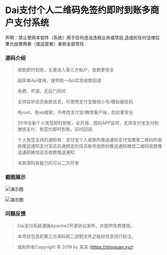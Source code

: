 # Dai支付个人二维码免签约即时到账多商户支付系统

声明：禁止使用本软件（系统）用于任何违法违规业务或项目,造成的任何法律后果允由使用者（或运营者）承担全部责任

### 源码介绍

> 收款即时到账，无需进入第三方账户，收款更安全

> 超简单Api使用，提供统一Api实现收款回调

> 免费、开源，无后门风险

> 支持监听店员收款信息，可使用支付宝微信小号/模拟器挂机

> 免root，免xp框架，不修改支付宝/微信客户端，防封更安全

> 2019全新个人免签即时到账，全开源，固码APP监控，支持支付宝支付和微信支付，免签约即时到账，实时回调

> 个人免签支持的通知有：支付宝个人收款的推送通知支付宝商家二维码的收款推送通知支付宝店员通绑定的店员账号收款的推送通知微信二维码收款推送通知微信店员收款推送通知

> 本款源码有能力的可以二次开发
> 
### 截图展示

![演示图](https://1991292318-1252272715.cos.ap-guangzhou.myqcloud.com/2023/06/20/1687243721.png)

![演示图](https://1991292318-1252272715.cos.ap-guangzhou.myqcloud.com/2023/06/20/1687243742.png)

### 问题反馈

> Dai支付系统遵循Apache2开源协议发布，并提供免费使用。

> 本项目包含的第三方源码和二进制文件之版权信息另行标注。

> 版权所有Copyright © 2019 by 呆呆 (https://shoquan.xyz)
